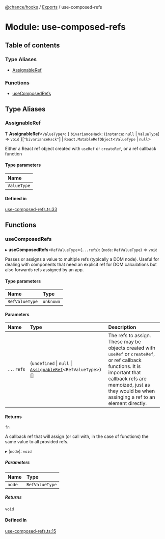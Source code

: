 [@chance/hooks](../README.md) / [Exports](../modules.md) / use-composed-refs

# Module: use-composed-refs

## Table of contents

### Type Aliases

- [AssignableRef](use_composed_refs.md#assignableref)

### Functions

- [useComposedRefs](use_composed_refs.md#usecomposedrefs)

## Type Aliases

### AssignableRef

Ƭ **AssignableRef**<`ValueType`\>: { `bivarianceHack`: (`instance`: ``null`` \| `ValueType`) => `void`  }[``"bivarianceHack"``] \| `React.MutableRefObject`<`ValueType` \| ``null``\>

Either a React ref object created with `useRef` or `createRef`, or a ref
callback function

#### Type parameters

| Name |
| :------ |
| `ValueType` |

#### Defined in

[use-composed-refs.ts:33](https://github.com/chaance/hooks/blob/99e93c4/src/use-composed-refs.ts#L33)

## Functions

### useComposedRefs

▸ **useComposedRefs**<`RefValueType`\>(`...refs`): (`node`: `RefValueType`) => `void`

Passes or assigns a value to multiple refs (typically a DOM node). Useful for
dealing with components that need an explicit ref for DOM calculations but
also forwards refs assigned by an app.

#### Type parameters

| Name | Type |
| :------ | :------ |
| `RefValueType` | `unknown` |

#### Parameters

| Name | Type | Description |
| :------ | :------ | :------ |
| `...refs` | (`undefined` \| ``null`` \| [`AssignableRef`](use_composed_refs.md#assignableref)<`RefValueType`\>)[] | The refs to assign. These may be objects created with `useRef` or `createRef`, or ref callback functions. It is important that callback refs are memoized, just as they would be when assinging a ref to an element directly. |

#### Returns

`fn`

A callback ref that will assign (or call with, in the case of
functions) the same value to all provided refs.

▸ (`node`): `void`

##### Parameters

| Name | Type |
| :------ | :------ |
| `node` | `RefValueType` |

##### Returns

`void`

#### Defined in

[use-composed-refs.ts:15](https://github.com/chaance/hooks/blob/99e93c4/src/use-composed-refs.ts#L15)
